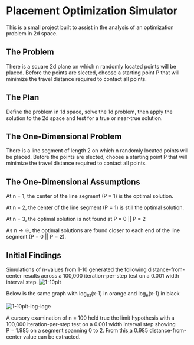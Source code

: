 # Placement Optimization Simulator

This is a small project built to assist in the analysis of an optimization problem in 2d space.

## The Problem

There is a square 2d plane on which n randomly located points will be placed. Before the points are slected, choose a starting point P that will minimize the travel distance required to contact all points.

## The Plan

Define the problem in 1d space, solve the 1d problem, then apply the solution to the 2d space and test for a true or near-true solution.

## The One-Dimensional Problem

There is a line segment of length 2 on which n randomly located points will be placed. Before the points are slected, choose a starting point P that will minimize the travel distance required to contact all points.

## The One-Dimensional Assumptions

At n = 1, the center of the line segment (P = 1) is the optimal solution.

At n = 2, the center of the line segment (P = 1) is still the optimal solution.

At n = 3, the optimal solution is not found at P = 0 || P = 2

As n -> ♾️, the optimal solutions are found closer to each end of the line segment (P = 0 || P = 2).

## Initial Findings

Simulations of n-values from 1-10 generated the following distance-from-center results across a 100,000 iteration-per-step test on a 0.001 width interval step.
![1-10plt](https://github.com/user-attachments/assets/aa4ab966-db75-4401-bd66-9d3c8a5e5bb7)

Below is the same graph with log<sub>10</sub>(x-1) in orange and log<sub>e</sub>(x-1) in black

![1-10plt-log-loge](https://github.com/user-attachments/assets/f26341d9-698d-4b41-a0be-3e5b35c1413e)


A cursory examination of n&nbsp;=&nbsp;100 held true the limit hypothesis with a 100,000 iteration-per-step test on a 0.001 width interval step showing P&nbsp;=&nbsp;1.985 on a segment spanning 0 to 2. From this,a 0.985 distance-from-center value can be extracted.
